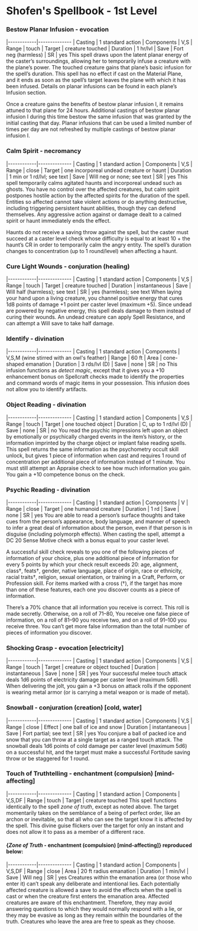 # Shofen's Spellbook - 1st Level
### Bestow Planar Infusion - evocation
|------------|--------------
| Casting    | 1 standard action
| Components | V,S
| Range      | touch
| Target     | creature touched
| Duration   | 1 hr/lvl
| Save       | Fort neg (harmless)
| SR         | yes
This spell draws upon the latent planar energy of the caster’s surroundings, allowing her to temporarily infuse a creature with the plane’s power. The touched creature gains that plane’s basic infusion for the spell’s duration. This spell has no effect if cast on the Material Plane, and it ends as soon as the spell’s target leaves the plane with which it has been infused. Details on planar infusions can be found in each plane’s Infusion section.

Once a creature gains the benefits of bestow planar infusion I, it remains attuned to that plane for 24 hours. Additional castings of bestow planar infusion I during this time bestow the same infusion that was granted by the initial casting that day. Planar infusions that can be used a limited number of times per day are not refreshed by multiple castings of bestow planar infusion I.

### Calm Spirit - necromancy
|------------|--------------
| Casting    | 1 standard action
| Components | V,S
| Range      | close
| Target     | one incorporeal undead creature or haunt
| Duration   | 1 min or 1 rd/lvl; see text
| Save       | Will neg or none; see text
| SR         | yes
This spell temporarily calms agitated haunts and incorporeal undead such as ghosts. You have no control over the affected creatures, but calm spirit postpones hostile action by the affected spirits for the duration of the spell. Entities so affected cannot take violent actions or do anything destructive, including triggering persistent haunt abilities, though they can defend themselves. Any aggressive action against or damage dealt to a calmed spirit or haunt immediately ends the effect.

Haunts do not receive a saving throw against the spell, but the caster must succeed at a caster level check whose difficulty is equal to at least 10 + the haunt’s CR in order to temporarily calm the angry entity. The spell’s duration changes to concentration (up to 1 round/level) when affecting a haunt.

### Cure Light Wounds - conjuration (healing)
|------------|--------------
| Casting    | 1 standard action
| Components | V,S
| Range      | touch
| Target     | creature touched
| Duration   | instantaneous
| Save       | Will half (harmless); see text
| SR         | yes (harmless); see text
When laying your hand upon a living creature, you channel positive energy that cures 1d8 points of damage +1 point per caster level (maximum +5). Since undead are powered by negative energy, this spell deals damage to them instead of curing their wounds. An undead creature can apply Spell Resistance, and can attempt a Will save to take half damage.

### Identify - divination
|------------|--------------
| Casting    | 1 standard action
| Components | V,S,M (wine stirred with an owl's feather)
| Range      | 60 ft
| Area       | cone-shaped emanation
| Duration   | 3 rds/lvl (D)
| Save       | none
| SR         | no
This infusion functions as *detect magic*, except that it gives you a +10 enhancement bonus on Spellcraft checks made to identify the properties and command words of magic items in your possession. This infusion does not allow you to identify artifacts.

### Object Reading - divination
|------------|--------------
| Casting    | 1 standard action
| Components | V,S
| Range      | touch
| Target     | one touched object
| Duration   | C, up to 1 rd/lvl (D)
| Save       | none
| SR         | no
You read the psychic impressions left upon an object by emotionally or psychically charged events in the item’s history, or the information imprinted by the charge object or implant false reading spells. This spell returns the same information as the psychometry occult skill unlock, but gives 1 piece of information when cast and requires 1 round of concentration per additional piece of information instead of 1 minute. You must still attempt an Appraise check to see how much information you gain. You gain a +10 competence bonus on the check.

### Psychic Reading - divination
|------------|--------------
| Casting    | 1 standard action
| Components | V
| Range      | close
| Target     | one humanoid creature
| Duration   | 1 rd
| Save       | none
| SR         | yes
You are able to read a person’s surface thoughts and take cues from the person’s appearance, body language, and manner of speech to infer a great deal of information about the person, even if that person is in disguise (including polymorph effects). When casting the spell, attempt a DC 20 Sense Motive check with a bonus equal to your caster level.

A successful skill check reveals to you one of the following pieces of information of your choice, plus one additional piece of information for every 5 points by which your check result exceeds 20: age, alignment, class†, feats†, gender, native language, place of origin, race or ethnicity, racial traits†, religion, sexual orientation, or training in a Craft, Perform, or Profession skill. For items marked with a cross (†), if the target has more than one of these features, each one you discover counts as a piece of information.

There’s a 70% chance that all information you receive is correct. This roll is made secretly. Otherwise, on a roll of 71–80, You receive one false piece of information, on a roll of 81–90 you receive two, and on a roll of 91–100 you receive three. You can’t get more false information than the total number of pieces of information you discover.

### Shocking Grasp - evocation [electricity]
|------------|--------------
| Casting    | 1 standard action
| Components | V,S
| Range      | touch
| Target     | creature or object touched
| Duration   | instantaneous
| Save       | none
| SR         | yes
Your successful melee touch attack deals 1d6 points of electricity damage per caster level (maximum 5d6). When delivering the jolt, you gain a +3 bonus on attack rolls if the opponent is wearing metal armor (or is carrying a metal weapon or is made of metal).

### Snowball - conjuration (creation) [cold, water]
|------------|--------------
| Casting    | 1 standard action
| Components | V,S
| Range      | close
| Effect     | one ball of ice and snow
| Duration   | instantaneous
| Save       | Fort partial; see text
| SR         | yes
You conjure a ball of packed ice and snow that you can throw at a single target as a ranged touch attack. The snowball deals 1d6 points of cold damage per caster level (maximum 5d6) on a successful hit, and the target must make a successful Fortitude saving throw or be staggered for 1 round.

### Touch of Truthtelling - enchantment (compulsion) [mind-affecting]
|------------|--------------
| Casting    | 1 standard action
| Components | V,S,DF
| Range      | touch
| Target     | creature touched
This spell functions identically to the spell *zone of truth*, except as noted above. The target momentarily takes on the semblance of a being of perfect order, like an archon or inevitable, so that all who can see the target know it is affected by the spell. This divine guise flickers over the target for only an instant and does not allow it to pass as a member of a different race.

#### {*Zone of Truth* - enchantment (compulsion) [mind-affecting]} reproduced below:
|------------|--------------
| Casting    | 1 standard action
| Components | V,S,DF
| Range      | close
| Area       | 20 ft radius emanation
| Duration   | 1 min/lvl
| Save       | Will neg
| SR         | yes
Creatures within the emanation area (or those who enter it) can’t speak any deliberate and intentional lies. Each potentially affected creature is allowed a save to avoid the effects when the spell is cast or when the creature first enters the emanation area. Affected creatures are aware of this enchantment. Therefore, they may avoid answering questions to which they would normally respond with a lie, or they may be evasive as long as they remain within the boundaries of the truth. Creatures who leave the area are free to speak as they choose.

